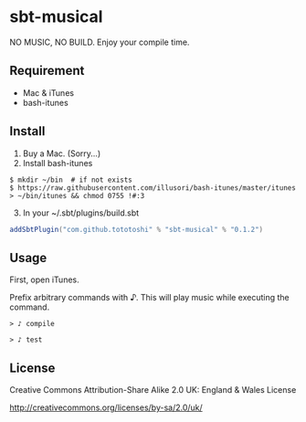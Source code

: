 # sbt-musical

NO MUSIC, NO BUILD. Enjoy your compile time.

## Requirement

 - Mac & iTunes
 - bash-itunes

## Install

 1. Buy a Mac. (Sorry...)
 2. Install bash-itunes

```
$ mkdir ~/bin  # if not exists
$ https://raw.githubusercontent.com/illusori/bash-itunes/master/itunes > ~/bin/itunes && chmod 0755 !#:3
```

 3. In your ~/.sbt/plugins/build.sbt

```scala
addSbtPlugin("com.github.tototoshi" % "sbt-musical" % "0.1.2")
```

## Usage

First, open iTunes.

Prefix arbitrary commands with ♪. This will play music while executing the command.

```
> ♪ compile
```

```
> ♪ test
```


## License

Creative Commons Attribution-Share Alike 2.0 UK: England &amp; Wales License

http://creativecommons.org/licenses/by-sa/2.0/uk/
